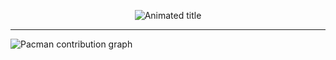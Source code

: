 <p align="center">
  <img src="https://readme-typing-svg.demolab.com?font=Fira+Code&weight=600&size=22&pause=1000&color=FF69B4&center=true&vCenter=true&width=600&lines=Data+Scientist+%7C+AI+Engineer+%7C+Computer+Vision" alt="Animated title" />
</p>


---

<picture>
  <source media="(prefers-color-scheme: dark)" srcset="https://raw.githubusercontent.com/r00na/n-/output/pacman-contribution-graph-dark.svg">
  <source media="(prefers-color-scheme: light)" srcset="https://raw.githubusercontent.com/r00na/n-/output/pacman-contribution-graph.svg">
  <img alt="Pacman contribution graph" src="https://raw.githubusercontent.com/YOUR_USERNAME/r00na/n-/pacman-contribution-graph.svg">
</picture>
